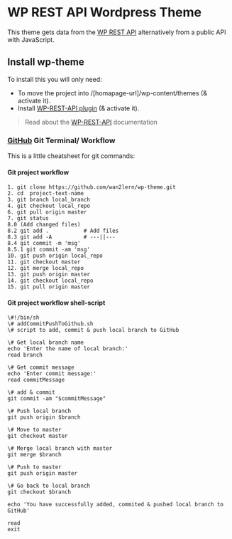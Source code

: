 # WP REST API Wordpress Theme
This theme gets data from the [WP REST API](http://v2.wp-api.org) alternatively from a public API with JavaScript.


## Install wp-theme
To install this you will only need:
- To move the project into /\[homapage-url]\/wp-content/themes \(& activate it\).
- Install [WP-REST-API plugin](https://wordpress.org/plugins/rest-api/) \(& activate it\). 
> Read about the [WP-REST-API](http://v2.wp-api.org) documentation


### [GitHub](https://github.com) Git Terminal/ Workflow
This is a little cheatsheet for git commands:


#### Git project workflow
```
1. git clone https://github.com/wan2lern/wp-theme.git
2. cd  project-text-name
3. git branch local_branch
4. git checkout local_repo
6. git pull origin master
7. git status
8.0 (Add changed files)
8.2 git add .           # Add files
8.3 git add -A          # ---||---
8.4 git commit -m 'msg'
8.5.1 git commit -am 'msg'
10. git push origin local_repo
11. git checkout master
12. git merge local_repo
13. git push origin master
14. git checkout local_repo
15. git pull origin master
```

#### Git project workflow shell-script
```
\#!/bin/sh
\# addCommitPushToGithub.sh
\# script to add, commit & push local branch to GitHub

\# Get local branch name
echo 'Enter the name of local branch:'
read branch

\# Get commit message
echo 'Enter commit message:'
read commitMessage

\# add & commit
git commit -am "$commitMessage"

\# Push local branch
git push origin $branch

\# Move to master
git checkout master

\# Merge local branch with master
git merge $branch

\# Push to master
git push origin master

\# Go back to local branch
git checkout $branch

echo 'You have successfully added, commited & pushed local branch to GitHub'

read
exit
```